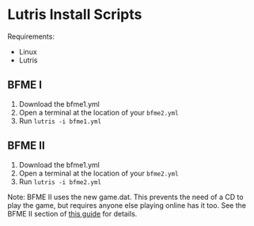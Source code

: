 # Lutris Install Scripts

Requirements:

* Linux
* Lutris

## BFME I
1. Download the bfme1.yml
2. Open a terminal at the location of your `bfme2.yml`
3. Run `lutris -i bfme1.yml`


## BFME II
1. Download the bfme1.yml
2. Open a terminal at the location of your `bfme2.yml`
3. Run `lutris -i bfme2.yml`

Note: BFME II uses the new game.dat. This prevents the need of a CD to play the game, but requires anyone else playing online has it too. See the BFME II section of [this guide](https://forums.revora.net/topic/105190-bfme1bfme2rotwk-games-download-installation-guide/) for details.
